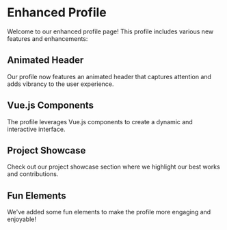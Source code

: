 # Enhanced Profile

Welcome to our enhanced profile page! This profile includes various new features and enhancements:

## Animated Header
Our profile now features an animated header that captures attention and adds vibrancy to the user experience.

## Vue.js Components
The profile leverages Vue.js components to create a dynamic and interactive interface.

## Project Showcase
Check out our project showcase section where we highlight our best works and contributions.

## Fun Elements
We've added some fun elements to make the profile more engaging and enjoyable!